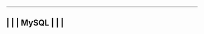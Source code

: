 -------------------------------------------------------------------------
|
|
|				MySQL
|
|
|
-------------------------------------------------------------------------
